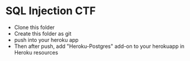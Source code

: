 # SQL Injection CTF

- Clone this folder 
- Create this folder as git 
- push into your heroku app
- Then after push, add "Heroku-Postgres" add-on to your herokuapp in Heroku resources

